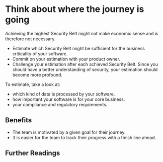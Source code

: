 # Think about where the journey is going

Achieving the highest Security Belt might not make economic sense and is therefore not necessary.

- Estimate which Security Belt might be sufficient for the business criticality of your software.
- Commit on your estimation with your product owner.
- Challenge your estimation after each achieved Security Belt. Since you should have a better understanding of security, your estimation should become more profound.

To estimate, take a look at:
- which kind of data is processed by your software.
- how important your software is for your core business.
- your compliance and regulatory requirements.

## Benefits

- The team is motivated by a given goal for their journey.
- It is easier for the team to track their progress with a finish line ahead.

## Further Readings
